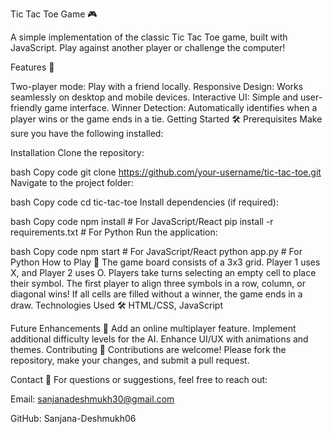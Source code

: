 Tic Tac Toe Game 🎮

A simple implementation of the classic Tic Tac Toe game, built with JavaScript. Play against another player or challenge the computer!

Features 🚀

Two-player mode: Play with a friend locally.
Responsive Design: Works seamlessly on desktop and mobile devices.
Interactive UI: Simple and user-friendly game interface.
Winner Detection: Automatically identifies when a player wins or the game ends in a tie.
Getting Started 🛠️
Prerequisites
Make sure you have the following installed:

Installation
Clone the repository:

bash
Copy code
git clone https://github.com/your-username/tic-tac-toe.git
Navigate to the project folder:

bash
Copy code
cd tic-tac-toe
Install dependencies (if required):

bash
Copy code
npm install   # For JavaScript/React
pip install -r requirements.txt  # For Python
Run the application:

bash
Copy code
npm start  # For JavaScript/React
python app.py  # For Python
How to Play 🎲
The game board consists of a 3x3 grid.
Player 1 uses X, and Player 2 uses O.
Players take turns selecting an empty cell to place their symbol.
The first player to align three symbols in a row, column, or diagonal wins!
If all cells are filled without a winner, the game ends in a draw.
Technologies Used 🛠️
HTML/CSS, JavaScript

Future Enhancements 🔮
Add an online multiplayer feature.
Implement additional difficulty levels for the AI.
Enhance UI/UX with animations and themes.
Contributing 🤝
Contributions are welcome! Please fork the repository, make your changes, and submit a pull request.


Contact 📧
For questions or suggestions, feel free to reach out:

Email: sanjanadeshmukh30@gmail.com

GitHub: Sanjana-Deshmukh06
